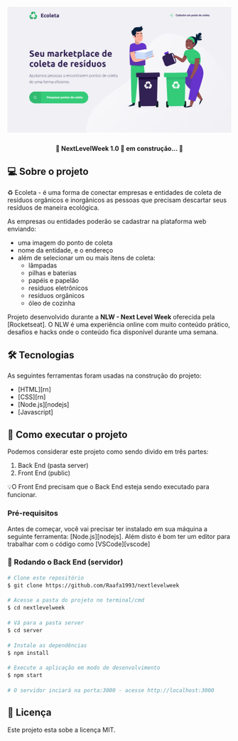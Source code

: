 <h1 align="center">
    <img alt="NextLevelWeek" title="#NextLevelWeek" src="./assets/pagina-inicial.png"/>
</h1>

<h4 align="center"> 
	🚧 NextLevelWeek 1.0 🚀 em construção... 🚧
</h4>


## 💻 Sobre o projeto

♻️ Ecoleta - é uma forma de conectar empresas e entidades de coleta de resíduos orgânicos e inorgânicos as pessoas que precisam descartar seus resíduos de maneira ecológica.

As empresas ou entidades poderão se cadastrar na plataforma web enviando:
- uma imagem do ponto de coleta
- nome da entidade, e o endereço
- além de selecionar um ou mais ítens de coleta: 
  - lâmpadas
  - pilhas e baterias
  - papéis e papelão
  - resíduos eletrônicos
  - resíduos orgânicos
  - óleo de cozinha


Projeto desenvolvido durante a **NLW - Next Level Week** oferecida pela [Rocketseat].
O NLW é uma experiência online com muito conteúdo prático, desafios e hacks onde o conteúdo fica disponível durante uma semana.


## 🛠 Tecnologias

As seguintes ferramentas foram usadas na construção do projeto:

- [HTML][rn]
- [CSS][rn]
- [Node.js][nodejs]
- [Javascript]


## 🚀 Como executar o projeto

Podemos considerar este projeto como sendo divido em três partes:
1. Back End (pasta server) 
2. Front End (public)

💡O Front End precisam que o Back End esteja sendo executado para funcionar.

### Pré-requisitos

Antes de começar, você vai precisar ter instalado em sua máquina a seguinte ferramenta:
[Node.js][nodejs]. 
Além disto é bom ter um editor para trabalhar com o código como [VSCode][vscode]

### 🎲 Rodando o Back End (servidor)

```bash
# Clone este repositório
$ git clone https://github.com/Raafa1993/nextlevelweek

# Acesse a pasta do projeto no terminal/cmd
$ cd nextlevelweek

# Vá para a pasta server
$ cd server

# Instale as dependências
$ npm install

# Execute a aplicação em modo de desenvolvimento
$ npm start

# O servidor inciará na porta:3000 - acesse http://localhost:3000 
```


## 📝 Licença

Este projeto esta sobe a licença MIT.
